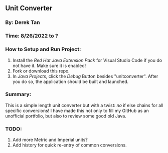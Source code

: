 ## Unit Converter
### By: Derek Tan
### Time: 8/26/2022 to ?

### How to Setup and Run Project:
 1. Install the _Red Hat Java Extension Pack_ for Visual Studio Code if you do not have it. Make sure it is enabled!
 2. Fork or download this repo.
 3. In _Java Projects_, click the _Debug_ Button besides "unitconverter". After you do so, the application should be built and launched.

### Summary:
This is a simple length unit converter but with a twist: _no_ if else chains for all specific conversions! I have made this not only to fill my GitHub as an unofficial portfolio, but also to review some good old Java.

### TODO:
 1. Add more Metric and Imperial units?
 2. Add history for quick re-entry of common conversions.
